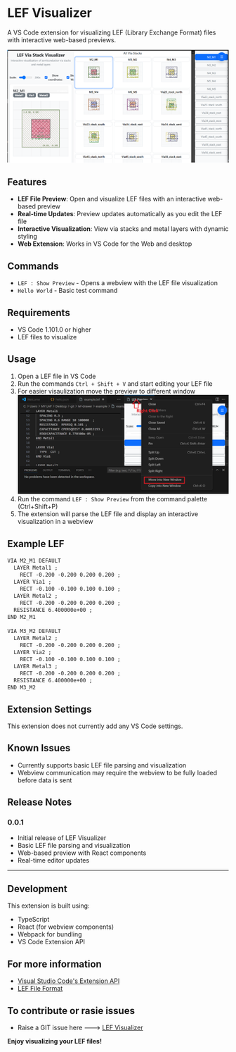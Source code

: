 # LEF Visualizer

A VS Code extension for visualizing LEF (Library Exchange Format) files with interactive web-based previews.

![DEMO](demo.png)

## Features

- **LEF File Preview**: Open and visualize LEF files with an interactive web-based preview
- **Real-time Updates**: Preview updates automatically as you edit the LEF file
- **Interactive Visualization**: View via stacks and metal layers with dynamic styling
- **Web Extension**: Works in VS Code for the Web and desktop

## Commands

- `LEF : Show Preview` - Opens a webview with the LEF file visualization
- `Hello World` - Basic test command

## Requirements

- VS Code 1.101.0 or higher
- LEF files to visualize

## Usage

1. Open a LEF file in VS Code
2. Run the commands `Ctrl + Shift + V` and start editing your LEF file
3. For easier visaulization move the preview to different window
    ![NEW](open_new_window.png)
2. Run the command `LEF : Show Preview` from the command palette (Ctrl+Shift+P)
3. The extension will parse the LEF file and display an interactive visualization in a webview

## Example LEF
```
VIA M2_M1 DEFAULT
  LAYER Metal1 ;
    RECT -0.200 -0.200 0.200 0.200 ;
  LAYER Via1 ;
    RECT -0.100 -0.100 0.100 0.100 ;
  LAYER Metal2 ;
    RECT -0.200 -0.200 0.200 0.200 ;
  RESISTANCE 6.400000e+00 ;
END M2_M1

VIA M3_M2 DEFAULT
  LAYER Metal2 ;
    RECT -0.200 -0.200 0.200 0.200 ;
  LAYER Via2 ;
    RECT -0.100 -0.100 0.100 0.100 ;
  LAYER Metal3 ;
    RECT -0.200 -0.200 0.200 0.200 ;
  RESISTANCE 6.400000e+00 ;
END M3_M2
```
## Extension Settings

This extension does not currently add any VS Code settings.

## Known Issues

- Currently supports basic LEF file parsing and visualization
- Webview communication may require the webview to be fully loaded before data is sent

## Release Notes

### 0.0.1

- Initial release of LEF Visualizer
- Basic LEF file parsing and visualization
- Web-based preview with React components
- Real-time editor updates

---

## Development

This extension is built using:
- TypeScript
- React (for webview components)
- Webpack for bundling
- VS Code Extension API

## For more information

* [Visual Studio Code's Extension API](https://code.visualstudio.com/api)
* [LEF File Format](https://en.wikipedia.org/wiki/Library_Exchange_Format)
## To contribute or rasie issues
* Raise a GIT issue here ---> [LEF Visualizer](https://github.com/pkalyankumar1010/lef-drawer/issues)

**Enjoy visualizing your LEF files!**
